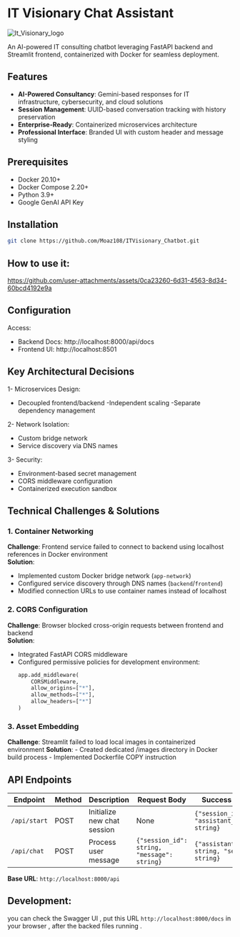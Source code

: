 # IT Visionary Chat Assistant

![It_Visionary_logo](https://github.com/user-attachments/assets/c3080ffe-00c3-4244-8486-cdfdf4bf6d6a)


An AI-powered IT consulting chatbot leveraging FastAPI backend and Streamlit frontend, containerized with Docker for seamless deployment.

## Features

- **AI-Powered Consultancy**: Gemini-based responses for IT infrastructure, cybersecurity, and cloud solutions
- **Session Management**: UUID-based conversation tracking with history preservation
- **Enterprise-Ready**: Containerized microservices architecture
- **Professional Interface**: Branded UI with custom header and message styling

## Prerequisites

- Docker 20.10+
- Docker Compose 2.20+
- Python 3.9+
- Google GenAI API Key

## Installation

```bash
git clone https://github.com/Moaz108/ITVisionary_Chatbot.git
```
## How to use it:




https://github.com/user-attachments/assets/0ca23260-6d31-4563-8d34-60bcd4192e9a




## Configuration

Access:
- Backend Docs: http://localhost:8000/api/docs
- Frontend UI: http://localhost:8501

## Key Architectural Decisions

1- Microservices Design:
- Decoupled frontend/backend
-Independent scaling
-Separate dependency management

2- Network Isolation:
- Custom bridge network
- Service discovery via DNS names

3- Security:
- Environment-based secret management
- CORS middleware configuration
- Containerized execution sandbox

## Technical Challenges & Solutions

### 1. Container Networking
**Challenge**: Frontend service failed to connect to backend using localhost references in Docker environment  
**Solution**:  
- Implemented custom Docker bridge network (`app-network`)  
- Configured service discovery through DNS names (`backend`/`frontend`)  
- Modified connection URLs to use container names instead of localhost

### 2. CORS Configuration
**Challenge**: Browser blocked cross-origin requests between frontend and backend  
**Solution**:  
- Integrated FastAPI CORS middleware  
- Configured permissive policies for development environment:
  ```python
  app.add_middleware(
      CORSMiddleware,
      allow_origins=["*"],
      allow_methods=["*"],
      allow_headers=["*"]
  )
  ```
### 3. Asset Embedding
**Challenge**: Streamlit failed to load local images in containerized environment
**Solution**: - Created dedicated /images directory in Docker build process
              - Implemented Dockerfile COPY instruction

## API Endpoints

| Endpoint       | Method | Description                  | Request Body                              | Success Response                          |
|----------------|--------|------------------------------|-------------------------------------------|-------------------------------------------|
| `/api/start`   | POST   | Initialize new chat session  | None                                      | `{"session_id": string, "assistant_response": string}` |
| `/api/chat`    | POST   | Process user message         | `{"session_id": string, "message": string}` | `{"assistant_response": string, "session_id": string}` |

**Base URL**: `http://localhost:8000/api`
## Development:
you can check the Swagger UI , put this URL `http://localhost:8000/docs` in your browser , after the backed files running .

